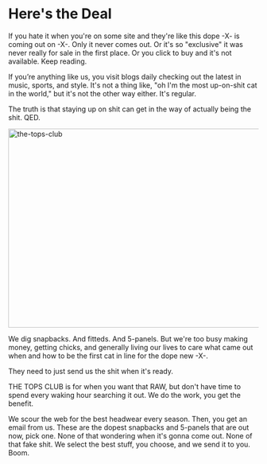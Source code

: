 <h1 class="deal"><span>Here's the Deal</span></h1>

If you hate it when you're on some site and they're like this dope -X- is coming out on -X-. Only it never comes out. Or it's so "exclusive" it was never really for sale in the first place. Or you click to buy and it's not available. Keep reading.

If you’re anything like us, you visit blogs daily checking out the latest in music, sports, and style. It's not a thing like, "oh I'm the most up-on-shit cat in the world," but it's not the other way either. It's regular.

The truth is that staying up on shit can get in the way of actually being the shit. QED.

<img src="http://dunk.site/wp-content/uploads/2014/01/the-tops-club.jpg" alt="the-tops-club" width="960" height="400" class="alignnone topsclub size-full wp-image-1521" />

We dig snapbacks. And fitteds. And 5-panels. But  we're too busy making money, getting chicks, and generally living our lives to care what came out when and how to be the first cat in line for the dope new -X-.

They need to just send us the shit when it's ready.

THE TOPS CLUB is for when you want that RAW, but don't have time to spend every waking hour searching it out. We do the work, you get the benefit.

We scour the web for the best headwear every season. Then, you get an email from us. These are the dopest snapbacks and 5-panels that are out now, pick one. None of that wondering when it's gonna come out. None of that fake shit. We select the best stuff, you choose, and we send it to you. Boom.

